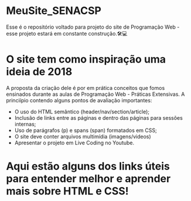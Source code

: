 # MeuSite_SENACSP
Esse é o repositório voltado para projeto do site de Programação Web - esse projeto estará em constante construção.🛠💻

# O site tem como inspiração uma ideia de 2018
A proposta da criação dele é por em prática conceitos que fomos ensinados durante as aulas de Programação Web - Práticas Extensivas. A princiípio contendo alguns pontos de avaliação importantes:
- O uso do HTML semântico (header/nav/section/article);
- Inclusão de links entre as páginas e dentro das páginas para sessões internas;
- Uso de parágrafos (p) e spans (span) formatados em CSS;
- O site deve conter arquivos multimídia (imagens/videos)
- Apresentar o projeto em Live Coding no Youtube.

# Aqui estão alguns dos links úteis para entender melhor e aprender mais sobre HTML e CSS!

<div> 
  <a href="https://github.com/lleonardogr"><immg scr="https://img.shields.io/badge/GitHub-100000?style=for-the-badge&logo=github&logoColor=white"></a>
    <a href="https://lleonardogr.github.io/tutoriais_aulas_s/section-starting-page.html"><img scr="https://img.shields.io/badge/HTML-239120?style=for-the-badge&logo=html5&logoColor=white">
    </a>
  </div> 



